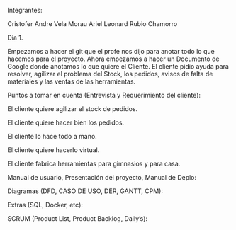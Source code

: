 Integrantes:

Cristofer Andre Vela Morau 
Ariel Leonard Rubio Chamorro

Dia 1.

Empezamos a hacer el git que el profe nos dijo para anotar todo lo que hacemos para el proyecto. Ahora empezamos a hacer un Documento de Google donde anotamos lo que quiere el Cliente.
El cliente pidio ayuda para resolver, agilizar el problema del Stock, los pedidos, avisos de falta de materiales y las ventas de las herramientas.

Puntos a tomar en cuenta (Entrevista y Requerimiento del cliente):

El cliente quiere agilizar el stock de pedidos.

El cliente quiere hacer bien los pedidos.

El cliente lo hace todo a mano.

El cliente quiere hacerlo virtual.

El cliente fabrica herramientas para gimnasios y para casa.



Manual de usuario, Presentación del proyecto, Manual de Deplo: 



Diagramas (DFD, CASO DE USO, DER, GANTT, CPM):



Extras (SQL, Docker, etc):



SCRUM (Product List, Product Backlog, Daily’s):




